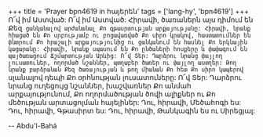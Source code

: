+++
title = 'Prayer bpn4619 in հայերեն'
tags = ['lang-hy', 'bpn4619']
+++
Ո՜վ իմ Աստված: Ո՜վ իմ Աստված: Հիրավի, ծառաներն այս դիմում են Քեզ` ցանկանալով արժանանալ Քո գթասրտության արքայությանը: Հիրավի, նրանք հիացած են Քո սրբությամբ ու բոցավառված Քո սիրո կրակով, հաստատումներ են փնտրում Քո հրաշալի արքայությունից ու ցանկանում են հասնել Քո երկնային կացարանը: Հիրավի, նրանք սպասում են Քո ընծաների հոսքերը և փափագում են պայծառացում Ճշմարտության Արևից: Ո՜վ Տեր: Դարձրու նրանց փայլող լուսատուներ, ողորմած նշաններ, պտղաբեր ծառեր ու փայլող աստղեր: Թող նրանք բարձրանան Քեզ ծառայության և թող միանան Քո հետ Քո սիրո կապերով` սլանալով դեպի Քո օրհնության լուսատուները: Ո՜վ Տեր: Դարձրու նրանց ուղեցույց նշաններ, խաշվառներ Քո անմահ արքայությունում, Քո ողորմածության ծովի ալիքներ ու Քո մեծության արտացոլման հայելիներ:
	Դու, հիրավի, Մեծահոգի ես: Դու, հիրավի, Գթասիրտ ես: Դու, հիրավի, Թանկագին ես ու Սիրեցյալ:

-- Abdu'l-Bahá

